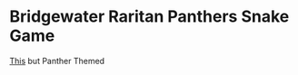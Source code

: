 # Bridgewater Raritan Panthers Snake Game

[This](https://github.com/intrepidbird/snake-game) but Panther Themed
